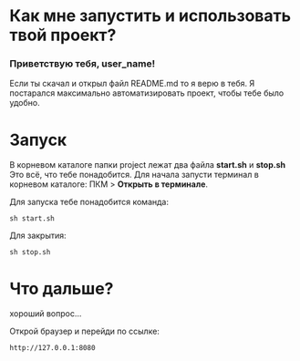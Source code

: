 # Как мне запустить и использовать твой проект?

### Приветствую тебя, **user_name!** <br>
Если ты скачал и открыл файл README.md то я верю в тебя. Я постарался максимально автоматизировать проект, чтобы тебе было удобно.

# Запуск
В корневом каталоге папки project лежат два файла **start.sh** и  **stop.sh** <br>
Это всё, что тебе понадобится. Для начала запусти терминал в корневом каталоге: ПКМ > **Открыть в терминале**. 

Для запуска тебе понадобится команда:

```
sh start.sh
```

Для закрытия:

```
sh stop.sh
```

# Что дальше?

хороший вопрос...

Открой браузер и перейди по ссылке:
```
http://127.0.0.1:8080
```